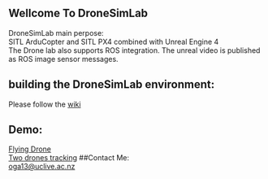 ## Wellcome To DroneSimLab
DroneSimLab main perpose:  
SITL ArduCopter and SITL PX4 combined with Unreal Engine 4  
The Drone lab also supports ROS integration. The unreal video is published as ROS image sensor messages.  

## building the DroneSimLab environment:
Please follow the [wiki](https://github.com/orig74/DroneSimLab/wiki)

## Demo:  
[Flying Drone](https://youtu.be/4dplKATTkMw)  
[Two drones tracking](https://youtu.be/cEeUj4JF16A)
##Contact Me:  
oga13@uclive.ac.nz  
